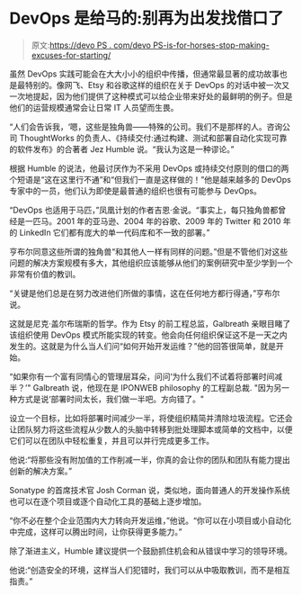 # DevOps 是给马的:别再为出发找借口了

> 原文:[https://devo PS . com/devo PS-is-for-horses-stop-making-excuses-for-starting/](https://devops.com/devops-is-for-horses-stop-making-excuses-for-starting/)

虽然 DevOps 实践可能会在大大小小的组织中传播，但通常最显著的成功故事也是最特别的。像网飞、Etsy 和谷歌这样的组织在关于 DevOps 的对话中被一次又一次地提起，因为他们提供了这种模式可以给企业带来好处的最鲜明的例子。但是他们的运营规模通常会让日常 IT 人员望而生畏。

“人们会告诉我，‘嗯，这些是独角兽——特殊的公司。我们不是那样的人。咨询公司 ThoughtWorks 的负责人、《持续交付:通过构建、测试和部署自动化实现可靠的软件发布》的合著者 Jez Humble 说。“我认为这是一种谬论。”

根据 Humble 的说法，他最讨厌作为不采用 DevOps 或持续交付原则的借口的两个短语是“这在这里行不通”和“但我们一直是这样做的！”他是越来越多的 DevOps 专家中的一员，他们认为即使是最普通的组织也很有可能参与 DevOps。

“DevOps 也适用于马匹，”凤凰计划的作者吉恩·金说。“事实上，每只独角兽都曾经是一匹马。2001 年的亚马逊、2004 年的谷歌、2009 年的 Twitter 和 2010 年的 LinkedIn 它们都有庞大的单一代码库和不一致的部署。”

亨布尔同意这些所谓的独角兽“和其他人一样有同样的问题。”但是不管他们对这些问题的解决方案规模有多大，其他组织应该能够从他们的案例研究中至少学到一个非常有价值的教训。

“关键是他们总是在努力改进他们所做的事情，这在任何地方都行得通，”亨布尔说。

这就是尼克·盖尔布瑞斯的哲学。作为 Etsy 的前工程总监，Galbreath 亲眼目睹了该组织使用 DevOps 模式所能实现的转变。他会向任何组织保证这不是一天之内发生的。这就是为什么当人们问“如何开始开发运维？”他的回答很简单，就是开始。

“如果你有一个富有同情心的管理层耳朵，问问‘为什么我们不试着将部署时间减半？’" Galbreath 说，他现在是 IPONWEB philosophy 的工程副总裁. "因为另一种方式是说‘部署时间太长，我们做一半吧。方向错了。"

设立一个目标，比如将部署时间减少一半，将使组织精简并清除垃圾流程。它还会让团队努力将这些流程从少数人的头脑中转移到批处理脚本或简单的文档中，以便它们可以在团队中轻松重复，并且可以并行完成更多工作。

他说:“将那些没有附加值的工作削减一半，你真的会让你的团队和团队有能力提出创新的解决方案。”

Sonatype 的首席技术官 Josh Corman 说，类似地，面向普通人的开发操作系统也可以在逐个项目或逐个自动化工具的基础上逐步增加。

“你不必在整个企业范围内大力转向开发运维，”他说。“你可以在小项目或小自动化中完成，这样可以腾出时间，让你获得更多能力。”

除了渐进主义，Humble 建议提供一个鼓励抓住机会和从错误中学习的领导环境。

他说:“创造安全的环境，这样当人们犯错时，我们可以从中吸取教训，而不是相互指责。”